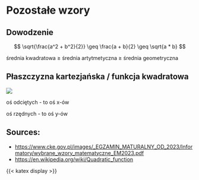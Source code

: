 # Pozostałe wzory


## Dowodzenie

$$ \sqrt{\frac{a^2 + b^2}{2}} \geq \frac{a + b}{2} \geq \sqrt{a * b} $$


średnia kwadratowa $\geq$ średnia artytmetyczna $\geq$ średnia geometryczna


## Płaszczyzna kartezjańska / funkcja kwadratowa

![](https://upload.wikimedia.org/wikipedia/commons/f/f8/Polynomialdeg2.svg)

oś odciętych - to oś x-ów

oś rzędnych - to oś y-ów

## Sources:
- https://www.cke.gov.pl/images/_EGZAMIN_MATURALNY_OD_2023/Informatory/wybrane_wzory_matematyczne_EM2023.pdf
- https://en.wikipedia.org/wiki/Quadratic_function

{{< katex display >}}
